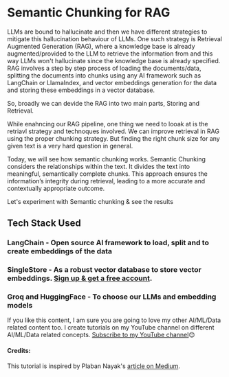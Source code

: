 # Semantic Chunking for RAG
LLMs are bound to hallucinate and then we have different strategies to mitigate this hallucination behaviour of LLMs. One such strategy is Retrieval Augmented Generation (RAG), where a knowledge base is already augmented/provided to the LLM to retrieve the information from and this way LLMs won't hallucinate since the knowledge base is already specified.
RAG involves a step by step process of loading the documents/data, splitting the documents into chunks using any AI framework such as LangChain or LlamaIndex, and vector embeddings generation for the data and storing these embeddings in a vector database.

So, broadly we can devide the RAG into two main parts, Storing and Retrieval. 

While enahncing our RAG pipeline, one thing we need to looak at is the retriavl strategy and technoques involved. We can improve retrieval in RAG using the proper chunking strategy. But finding the right chunk size for any given text is a very hard question in general.

Today, we will see how semantic chunking works. Semantic Chunking considers the relationships within the text. It divides the text into meaningful, semantically complete chunks. This approach ensures the information’s integrity during retrieval, leading to a more accurate and contextually appropriate outcome.

Let's experiment with Semantic chunking & see the results

## Tech Stack Used
### LangChain - Open source AI framework to load, split and to create embeddings of the data
### SingleStore - As a robust vector database to store vector embeddings. [Sign up & get a free account](https://www.singlestore.com/cloud-trial/?utm_medium=referral&utm_source=pavan&utm_term=yt&utm_content=semRAG).
### Groq and HuggingFace - To choose our LLMs and embedding models

If you like this content, I am sure you are going to love my other AI/ML/Data related content too. 
I create tutorials on my YouTube channel on different AI/ML/Data related concepts. [Subscribe to my YouTube channel](https://www.youtube.com/@pavanbelagatti)😊

#### Credits:
This tutorial is inspired by Plaban Nayak's [article on Medium](https://medium.com/the-ai-forum/semantic-chunking-for-rag-f4733025d5f5).
